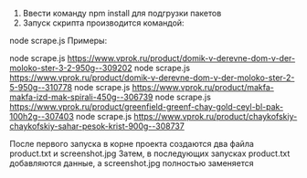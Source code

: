 1. Ввести команду npm install для подгрузки пакетов
2. Запуск скрипта производится командой:

node scrape.js <URL>
Примеры:

node scrape.js https://www.vprok.ru/product/domik-v-derevne-dom-v-der-moloko-ster-3-2-950g--309202
node scrape.js https://www.vprok.ru/product/domik-v-derevne-dom-v-der-moloko-ster-2-5-950g--310778
node scrape.js https://www.vprok.ru/product/makfa-makfa-izd-mak-spirali-450g--306739
node scrape.js https://www.vprok.ru/product/greenfield-greenf-chay-gold-ceyl-bl-pak-100h2g--307403
node scrape.js https://www.vprok.ru/product/chaykofskiy-chaykofskiy-sahar-pesok-krist-900g--308737

После первого запуска в корне проекта создаются два файла product.txt и screenshot.jpg
Затем, в последующих запусках product.txt добавляются данные, 
а screenshot.jpg полностью заменяется
